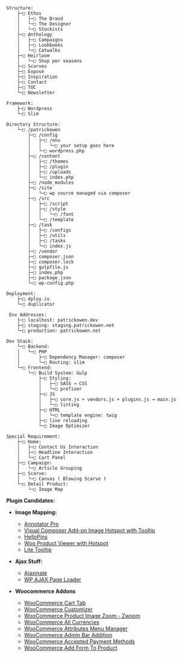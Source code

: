     Structure:
        ├─□ Ethos
        │   ├─□ The Brand
        │   └─□ The Designer
        │   └─□ Stockists
        ├─□ Anthology
        │   ├─□ Campaigns
        │   ├─□ Lookbooks
        │   └─□ Catwalks
        ├─□ Heirloom
        │   └─□ Shop per seasons
        ├─□ Scarves
        ├─□ Exposé
        ├─□ Inspiration
        ├─□ Contact
        ├─□ TOC
        └─□ Newsletter

    Framework:
        ├─□ Wordpress
        └─□ Slim

    Directory Structure:
        └─□ /patrickowen
            ├─□ /config
            │   ├─□ /env
            │   │   └─□ your setup goes here
            │   └─□ wordpress.php
            ├─□ /content
            │   ├─□ /themes
            │   ├─□ /plugin 
            │   ├─□ /uploads 
            │   └─□ index.php
            ├─□ /node_modules
            ├─□ /site
            │   └─□ wp source managed via composer
            ├─□ /src
            │   ├─□ /script
            │   ├─□ /style
            │   │   └─□ /font
            │   └─□ /template
            ├─□ /task
            │   ├─□ /configs
            │   ├─□ /utils
            │   ├─□ /tasks
            │   └─□ index.js
            ├─□ /vendor
            ├─□ composer.json
            ├─□ composer.lock
            ├─□ gulpfile.js
            ├─□ index.php
            ├─□ package.json
            └─□ wp-config.php

    Deployment:
        ├─□ dploy.io
        └─□ duplicator

     Env Addresses:
        ├─□ localhost: patrickowen.dev
        ├─□ staging: staging.patrickowen.net
        └─□ production: patrickowen.net

    Dev Stack:
        └─□ Backend:
        │   └─□ PHP
        │       ├─□ Dependency Manager: composer
        │       └─□ Routing: slim
        └─□ Frontend:
            └─□ Build System: Gulp
                ├─□ Styling:
                │   ├─□ SASS ⟶ CSS
                │   └─□ prefixer
                ├─□ JS
                │   ├─□ core.js + vendors.js + plugins.js ⟶ main.js
                │   └─□ linting
                ├─□ HTML
                │   └─□ template engine: twig
                ├─□ live reloading
                └─□ Image Optimizer

    Special Requirement:
        ├─□ Home:
        │   ├─□ Contact Us Interaction
        │   ├─□ Headline Interaction
        │   └─□ Cart Panel
        ├─□ Campaign:
        │   └─□ Article Grouping
        ├─□ Scarve:
        │   └─□ Canvas ( Blowing Scarve )
        └─□ Detail Product:
            └─□ Image Map

__Plugin Candidates:__

*   __Image Mapping:__
    *   [Annotator Pro](http://codecanyon.net/item/annotator-pro-image-tooltips-zooming/9788132)
    *   [Visual Composer Add-on Image Hotspot with Tooltip](http://codecanyon.net/item/annotator-pro-image-tooltips-zooming/9788132)
    *   [HelloPins](http://codecanyon.net/item/hellopins/9563456)
    *   [Woo Product Viewer with Hotspot](http://codecanyon.net/item/woo-product-viewer-with-hotspot/8204639)
    *   [Lite Tooltip](http://codecanyon.net/item/lite-tooltip-responsive-wordpress-plugin/4165378)

*   __Ajax Stuff:__
    *   [Ajaxinate](https://github.com/synapticism/ajaxinate)
    *   [WP AJAX Page Loader](https://github.com/synapticism/wp-ajax-page-loader)

*   __Woocommerce Addons__
    *   [WooCommerce Cart Tab](https://wordpress.org/plugins/woocommerce-all-currencies)
    *   [WooCommerce Customizer](https://wordpress.org/plugins/woocommerce-customizer/)
    *   [WooCommerce Product Image Zoom - Zwoom](https://wordpress.org/plugins/zwoom-woocommerce-product-image-zoom-extension-by-wisdmlabs)
    *   [WooCommerce All Currencies](https://wordpress.org/plugins/woocommerce-cart-tab)
    *   [WooCommerce Attributes Menu Manager](https://wordpress.org/plugins/woocommerce-attributes-menu-manager)
    *   [WooCommerce Admin Bar Addition](https://wordpress.org/plugins/woocommerce-admin-bar-addition)
    *   [WooCommerce Accepted Payment Methods](https://wordpress.org/plugins/woocommerce-accepted-payment-methods)
    *   [WooCommerce Add Form To Product](https://wordpress.org/support/view/plugin-reviews/woocommerce-add-form-to-product)